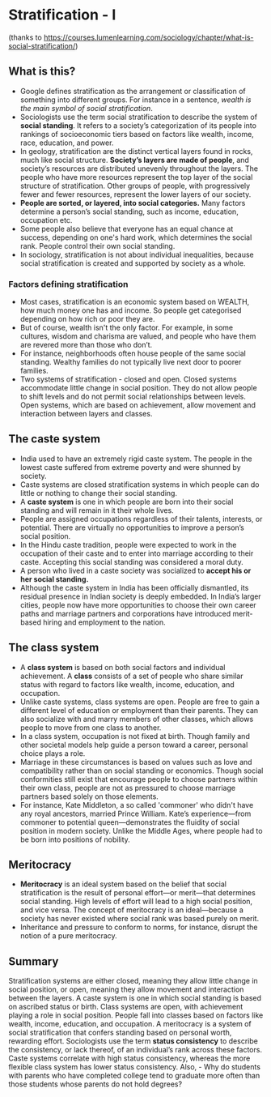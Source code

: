 # Stratification - I
(thanks to https://courses.lumenlearning.com/sociology/chapter/what-is-social-stratification/)

## What is this?
- Google defines stratification as the arrangement or classification of something into different groups. For instance in a sentence, *wealth is the main symbol of social stratification*.
-  Sociologists use the term social stratification to describe the system of **social standing**. It refers to a society’s categorization of its people into rankings of socioeconomic tiers based on factors like wealth, income, race, education, and power.
- In geology, stratification are the distinct vertical layers found in rocks, much like social structure. **Society’s layers are made of people**, and society’s resources are distributed unevenly throughout the layers. The people who have more resources represent the top layer of the social structure of stratification. Other groups of people, with progressively fewer and fewer resources, represent the lower layers of our society.
- **People are sorted, or layered, into social categories.** Many factors determine a person’s social standing, such as income, education, occupation etc. 
- Some people also believe that everyone has an equal chance at success, depending on one's hard work, which determines the social rank. People control their own social standing. 
- In sociology, stratification is not about individual inequalities, because social stratification is created and supported by society as a whole. 

### Factors defining stratification
- Most cases, stratification is an economic system based on WEALTH, how much money one has and income. So people get categorised depending on how rich or poor they are. 
- But of course, wealth isn't the only factor. For example, in some cultures, wisdom and charisma are valued, and people who have them are revered more than those who don’t.
- For instance, neighborhoods often house people of the same social standing. Wealthy families do not typically live next door to poorer families. 
- Two systems of stratification - closed and open. Closed systems accommodate little change in social position. They do not allow people to shift levels and do not permit social relationships between levels. Open systems, which are based on achievement, allow movement and interaction between layers and classes.

## The caste system
- India used to have an extremely rigid caste system. The people in the lowest caste suffered from extreme poverty and were shunned by society.
- Caste systems are closed stratification systems in which people can do little or nothing to change their social standing.
-  A **caste system** is one in which people are born into their social standing and will remain in it their whole lives. 
- People are assigned occupations regardless of their talents, interests, or potential. There are virtually no opportunities to improve a person’s social position.
- In the Hindu caste tradition, people were expected to work in the occupation of their caste and to enter into marriage according to their caste. Accepting this social standing was considered a moral duty. 
- A person who lived in a caste society was socialized to **accept his or her social standing.**
- Although the caste system in India has been officially dismantled, its residual presence in Indian society is deeply embedded. In India’s larger cities, people now have more opportunities to choose their own career paths and marriage partners and corporations have introduced merit-based hiring and employment to the nation.

## The class system
- A **class system** is based on both social factors and individual achievement. A **class** consists of a set of people who share similar status with regard to factors like wealth, income, education, and occupation. 
- Unlike caste systems, class systems are open. People are free to gain a different level of education or employment than their parents. They can also socialize with and marry members of other classes, which allows people to move from one class to another.
- In a class system, occupation is not fixed at birth. Though family and other societal models help guide a person toward a career, personal choice plays a role.
- Marriage in these circumstances is based on values such as love and compatibility rather than on social standing or economics. Though social conformities still exist that encourage people to choose partners within their own class, people are not as pressured to choose marriage partners based solely on those elements.
- For instance, Kate Middleton, a so called 'commoner' who didn't have any royal ancestors, married Prince William. Kate’s experience—from commoner to potential queen—demonstrates the fluidity of social position in modern society. Unlike the Middle Ages, where people had to be born into positions of nobility. 

## Meritocracy

- **Meritocracy** is an ideal system based on the belief that social stratification is the result of personal effort—or merit—that determines social standing. High levels of effort will lead to a high social position, and vice versa. The concept of meritocracy is an ideal—because a society has never existed where social rank was based purely on merit. 
- Inheritance and pressure to conform to norms, for instance, disrupt the notion of a pure meritocracy.

## Summary
Stratification systems are either closed, meaning they allow little change in social position, or open, meaning they allow movement and interaction between the layers. A caste system is one in which social standing is based on ascribed status or birth. Class systems are open, with achievement playing a role in social position. People fall into classes based on factors like wealth, income, education, and occupation. A meritocracy is a system of social stratification that confers standing based on personal worth, rewarding effort.
Sociologists use the term **status consistency** to describe the consistency, or lack thereof, of an individual’s rank across these factors. Caste systems correlate with high status consistency, whereas the more flexible class system has lower status consistency.
Also, - Why do students with parents who have completed college tend to graduate more often than those students whose parents do not hold degrees?